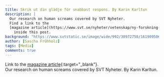 ```yaml
---
title: Skrik ut din glädje för snabbast respons. By Karin Karltun
description: |
  Our research on human screams covered by SVT Nyheter.
  Find a link to the
  [magazine article](https://www.svt.se/nyheter/vetenskap/ny-forskning-skrik-ut-din-gladje-for-snabbast-respons){:target="_blank"}
    inside this post.
background: "https://www.svtstatic.se/image/wide/992/30972758/1619095061?format=auto"
author: [Sascha Frühholz]
tags: [Media]
comments: true
---
```


Link to the
[magazine article](https://www.svt.se/nyheter/vetenskap/ny-forskning-skrik-ut-din-gladje-for-snabbast-respons){:target="_blank"}.
<br />
Our research on human screams covered by SVT Nyheter. By Karin Karltun.
